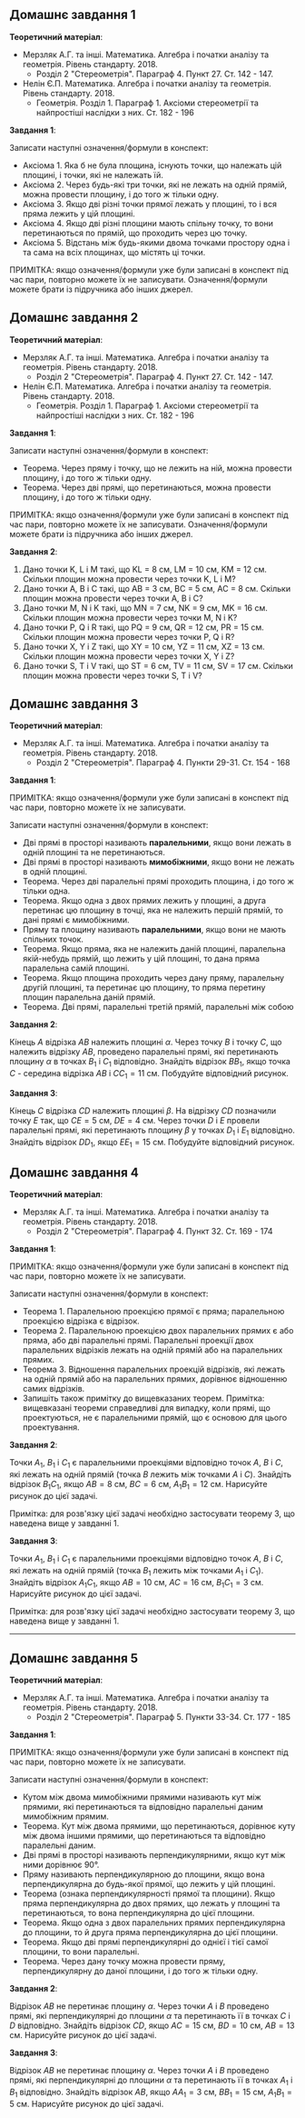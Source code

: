 ## Домашнє завдання 1

**Теоретичний матеріал**:
- Мерзляк А.Г. та інші. Математика. Алгебра і початки аналізу та геометрія. Рівень стандарту. 2018.
    - Розділ 2 "Стереометрія". Параграф 4. Пункт 27. Ст. 142 - 147.
- Нелін Є.П. Математика. Алгебра і початки аналізу та геометрія. Рівень стандарту. 2018.
    - Геометрія. Розділ 1. Параграф 1. Аксіоми стереометрії та найпростіші наслідки з них. Ст. 182 - 196

**Завдання 1**:

Записати наступні означення/формули в конспект:
- Аксіома 1. Яка б не була площина, існують точки, що належать цій площині, і точки, які не належать їй.
- Аксіома 2. Через будь-які три точки, які не лежать на одній прямій, можна провести площину, і до того ж тільки одну.
- Аксіома 3. Якщо дві різні точки прямої лежать у площині, то і вся пряма лежить у цій площині.
- Аксіома 4. Якщо дві різні площини мають спільну точку, то вони перетинаються по прямій, що проходить через цю точку.
- Аксіома 5. Відстань між будь-якими двома точками простору одна і та сама на всіх площинах, що містять ці точки.

ПРИМІТКА: якщо означення/формули уже були записані в конспект під час пари, повторно можете їх не записувати. Означення/формули можете брати із підручника або інших джерел.

## Домашнє завдання 2

**Теоретичний матеріал**:
- Мерзляк А.Г. та інші. Математика. Алгебра і початки аналізу та геометрія. Рівень стандарту. 2018.
    - Розділ 2 "Стереометрія". Параграф 4. Пункт 27. Ст. 142 - 147.
- Нелін Є.П. Математика. Алгебра і початки аналізу та геометрія. Рівень стандарту. 2018.
    - Геометрія. Розділ 1. Параграф 1. Аксіоми стереометрії та найпростіші наслідки з них. Ст. 182 - 196

**Завдання 1**:

Записати наступні означення/формули в конспект:
- Теорема. Через пряму і точку, що не лежить на ній, можна провести площину, і до того ж тільки одну.
- Теорема. Через дві прямі, що перетинаються, можна провести площину, і до того ж тільки одну.

ПРИМІТКА: якщо означення/формули уже були записані в конспект під час пари, повторно можете їх не записувати. Означення/формули можете брати із підручника або інших джерел.

**Завдання 2**:
1. Дано точки K, L і M такі, що KL = 8 см, LM = 10 см, KM = 12 см. Скільки площин можна провести через точки K, L і M?
2. Дано точки A, B і C такі, що AB = 3 см, BC = 5 см, AC = 8 см. Скільки площин можна провести через точки A, B і C?
3. Дано точки M, N і K такі, що MN = 7 см, NK = 9 см, MK = 16 см. Скільки площин можна провести через точки M, N і K?
4. Дано точки P, Q і R такі, що PQ = 9 см, QR = 12 см, PR = 15 см. Скільки площин можна провести через точки P, Q і R?
5. Дано точки X, Y і Z такі, що XY = 10 см, YZ = 11 см, XZ = 13 см. Скільки площин можна провести через точки X, Y і Z?
6. Дано точки S, T і V такі, що ST = 6 см, TV = 11 см, SV = 17 см. Скільки площин можна провести через точки S, T і V?


## Домашнє завдання 3

**Теоретичний матеріал**:
- Мерзляк А.Г. та інші. Математика. Алгебра і початки аналізу та геометрія. Рівень стандарту. 2018.
    - Розділ 2 "Стереометрія". Параграф 4. Пункти 29-31. Ст. 154 - 168

**Завдання 1**:

ПРИМІТКА: якщо означення/формули уже були записані в конспект під час пари, повторно можете їх не записувати.

Записати наступні означення/формули в конспект:
- Дві прямі в просторі називають **паралельними**, якщо вони лежать в одній площині та не перетинаються.
- Дві прямі в просторі називають **мимобіжними**, якщо вони не лежать в одній площині.
- Теорема. Через дві паралельні прямі проходить площина, і до того ж тільки одна.
- Теорема. Якщо одна з двох прямих лежить у площині, а друга перетинає цю площину в точці, яка не належить першій прямій, то дані прямі є мимобіжними.
- Пряму та площину називають **паралельними**, якщо вони не мають спільних точок.
- Теорема. Якщо пряма, яка не належить даній площині, паралельна якій-небудь прямій, що лежить у цій площині, то дана пряма паралельна самій площині.
- Теорема. Якщо площина проходить через дану пряму, паралельну другій площині, та перетинає цю площину, то пряма перетину площин паралельна даній прямій.
- Теорема. Дві прямі, паралельні третій прямій, паралельні між собою

**Завдання 2**:

Кінець $A$ відрізка $AB$ належить площині $\alpha$. Через точку $B$ і точку $C$, що належить відрізку $AB$, проведено паралельні прямі, які перетинають площину $α$ в точках $B_1$ і $C_1$ відповідно. Знайдіть відрізок $BB_1$, якщо точка $C$ - середина відрізка $AB$ і $CC_1 = 11$ см. Побудуйте відповідний рисунок.

**Завдання 3**:

Кінець $C$ відрізка $CD$ належить площині $\beta$. На відрізку $CD$ позначили точку $E$ так, що $CE = 5$ см, $DE = 4$ см. Через точки $D$ і $E$ провели паралельні прямі, які перетинають площину $β$ у точках $D_1$ і $E_1$ відповідно. Знайдіть відрізок $DD_1$, якщо $EE_1 = 15$ см. Побудуйте відповідний рисунок.

## Домашнє завдання 4

**Теоретичний матеріал**:
- Мерзляк А.Г. та інші. Математика. Алгебра і початки аналізу та геометрія. Рівень стандарту. 2018.
    - Розділ 2 "Стереометрія". Параграф 4. Пункт 32. Ст. 169 - 174

**Завдання 1**:

ПРИМІТКА: якщо означення/формули уже були записані в конспект під час пари, повторно можете їх не записувати.

Записати наступні означення/формули в конспект:
- Теорема 1. Паралельною проекцією прямої є пряма; паралельною проекцією відрізка є відрізок.
- Теорема 2. Паралельною проекцією двох паралельних прямих є або пряма, або дві паралельні прямі. Паралельні проекції двох паралельних відрізків лежать на одній прямій або на паралельних прямих.
- Теорема 3. Відношення паралельних проекцій відрізків, які лежать на одній прямій або на паралельних прямих, дорівнює відношенню самих відрізків.
- Запишіть також примітку до вищевказаних теорем. Примітка: вищевказані теореми справедливі для випадку, коли прямі, що проектуються, не є паралельними прямій, що є основою для цього проектування.

**Завдання 2**:

Точки $A_1$, $B_1$ і $C_1$ є паралельними проекціями відповідно точок $A$, $B$ і $C$, які лежать на одній прямій (точка $B$ лежить між точками $A$ і $C$). Знайдіть відрізок $B_1C_1$, якщо $AB = 8$ см, $BC = 6$ см, $A_1B_1 = 12$ см. Нарисуйте рисунок до цієї задачі.

Примітка: для розв'язку цієї задачі необхідно застосувати теорему 3, що наведена вище у завданні 1.

**Завдання 3**:

Точки $A_1$, $B_1$ і $C_1$ є паралельними проекціями відповідно точок $A$, $B$ і $C$, які лежать на одній прямій (точка $B_1$ лежить між точками $A_1$ і $C_1$). Знайдіть відрізок $A_1C_1$, якщо $AB = 10$ см, $AC = 16$ см, $B_1C_1 = 3$ см. Нарисуйте рисунок до цієї задачі.

Примітка: для розв'язку цієї задачі необхідно застосувати теорему 3, що наведена вище у завданні 1.

---

## Домашнє завдання 5

**Теоретичний матеріал**:
- Мерзляк А.Г. та інші. Математика. Алгебра і початки аналізу та геометрія. Рівень стандарту. 2018.
    - Розділ 2 "Стереометрія". Параграф 5. Пункти 33-34. Ст. 177 - 185

**Завдання 1**:

ПРИМІТКА: якщо означення/формули уже були записані в конспект під час пари, повторно можете їх не записувати.

Записати наступні означення/формули в конспект:
- Кутом між двома мимобіжними прямими називають кут між прямими, які перетинаються та відповідно паралельні даним мимобіжним прямим.
- Теорема. Кут між двома прямими, що перетинаються, дорівнює куту між двома іншими прямими, що перетинаються та відповідно паралельні даним.
- Дві прямі в просторі називають перпендикулярними, якщо кут між ними дорівнює 90°.
- Пряму називають перпендикулярною до площини, якщо вона перпендикулярна до будь-якої прямої, що лежить у цій площині.
- Теорема (ознака перпендикулярності прямої та площини). Якщо пряма перпендикулярна до двох прямих, що лежать у площині та перетинаються, то вона перпендикулярна до цієї площини.
- Теорема. Якщо одна з двох паралельних прямих перпендикулярна до площини, то й друга пряма перпендикулярна до цієї площини.
- Теорема. Якщо дві прямі перпендикулярні до однієї і тієї самої площини, то вони паралельні.
- Теорема. Через дану точку можна провести пряму, перпендикулярну до даної площини, і до того ж тільки одну.

**Завдання 2**:

Відрізок $AB$ не перетинає площину $\alpha$. Через точки $A$ і $B$ проведено прямі, які перпендикулярні до площини $\alpha$ та перетинають її в точках $C$ і $D$ відповідно. Знайдіть відрізок $CD$, якщо $AC = 15$ см, $BD = 10$ см, $AB = 13$ см. Нарисуйте рисунок до цієї задачі.

**Завдання 3**:

Відрізок $AB$ не перетинає площину $\alpha$. Через точки $A$ і $B$ проведено прямі, які перпендикулярні до площини $\alpha$ та перетинають її в точках $A_1$ і $B_1$ відповідно. Знайдіть відрізок $AB$, якщо $AA_1 = 3$ см, $BB_1 = 15$ см, $A_1B_1 = 5$ см. Нарисуйте рисунок до цієї задачі. 

